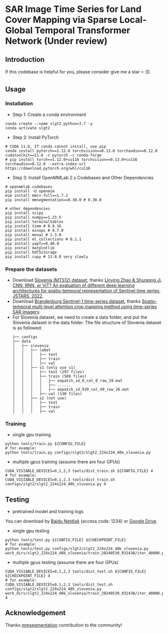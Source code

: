 # SAR Image Time Series for Land Cover Mapping via Sparse Local-Global Temporal Transformer Network (Under review)

## Introduction
<!-- Due to the effective embedding of temporal information, time-series SAR images can acquire more abundant land covers information, thereby effectively enhancing the accuracy of land cover mapping. However, the significant introduction of temporal features greatly increases the redundancy of deep features. Simultaneously, capturing the multi-scale global-local features of time-series SAR images effectively while considering temporal features has a significant influence on time-series SAR land cover mapping. Motivated by these, a sparse local-global temporal transformer network (SL-GT2Net) is proposed for time-series SAR land cover mapping. Specifically, to address redundant features and extract multiscale discriminative spatial features, we propose the novel and effective sparse multi-scale local window multi-head self-attention block (SMLW-MHSA) and sparse multi-scale global window multi-head self-attention block (SMGW-MHSA). In SMGW-MHSA, each token within each window in the query can interact with globally shared keys and values, achieving linear computational complexity with respect to the number of tokens. Additionally, to further refine spatial-temporal features, we propose the spatial-temporal channel refinement block (STCRB). The experimental results on three publicly available benchmark time-series SAR datasets demonstrate that our SL-GT2Net exhibits outstanding competitiveness compared to other state-of-the-art methods. -->

If this codebase is helpful for you, please consider give me a star ⭐ 😊.


## Usage

### Installation

* Step 1: Create a conda environment

```shell
conda create --name slgt2 python=3.7 -y
conda activate slgt2
```

* Step 2: Install PyTorch

```shell
# CUDA 11.6, If conda cannot install, use pip
conda install pytorch==1.12.0 torchvision==0.13.0 torchaudio==0.12.0 cudatoolkit==11.6 -c pytorch -c conda-forge
# pip install torch==1.12.0+cu116 torchvision==0.13.0+cu116 torchaudio==0.12.0 --extra-index-url https://download.pytorch.org/whl/cu116
```

* Step 3: Install OpenMMLab 2.x Codebases and Other Dependencies

```shell
# openmmlab codebases
pip install -U openmim
mim install mmcv-full==1.7.2
pip install mmsegmentation==0.30.0 # 0.30.0

# other dependencies
pip install scipy
pip install numpy==1.23.5
pip install terminaltables
pip install timm # 0.9.16
pip install einops # 0.7.0
pip install monai # 1.3.0
pip install ml_collections # 0.1.1
pip install yapf==0.40.0
pip install matplotlib
pip install hdf5storage
pip install cupy # 13.0.0 very slowly
```
<!-- * Install mmseg
  * Please refer to [mmsegmentation](https://github.com/open-mmlab/mmsegmentation) to get installation guide. 
  * This repository is based on mmseg-0.30.0 and pytorch-1.12.0. -->
<!-- * Clone the repository -->
  <!-- ```shell
  git clone https://github.com/wanghao9610/TMANet.git
  cd TMANet
  pip install -e .
  ``` -->
### Prepare the datasets
  * Download [Slovenia (MTS12) dataset](http://gpcv.whu.edu.cn/data/dataset12/dataset12.html), thanks [Linying Zhao & Shunping Ji, CNN, RNN, or ViT? An evaluation of different deep learning architectures for spatio-temporal representation of Sentinel time series, JSTARS, 2022](https://ieeexplore.ieee.org/document/9940533). 
  * Download [Brandenburg Sentinel-1 time-series dataset](https://github.com/hanzhu97702/ISPRS_STMA), thanks [Spatio-temporal multi-level attention crop mapping method using time-series SAR imagery](https://www.sciencedirect.com/science/article/pii/S0924271623003210).
  * For Slovenia dataset, we need to create a data folder, and put the Slovenia dataset in the data folder. The file structure of Slovenia dataset is as followed: 
    ```none
    ├── configs
    ├── data                                                
    │   ├── slovenia                                      
    │   │   ├── label                                      
    │   │   │   ├── test                                     
    │   │   │   ├── train                                   
    │   │   │   ├── val                                     
    │   │   ├── s1 (only use s1)                                
    │   │   │   ├── test (297 files)                                     
    │   │   │   ├── train (509 files)                                   
    │   │   │   │   ├── eopatch_id_0_col_0_row_19.mat                 
    │   │   │   │   ├── ......                 
    │   │   │   │   ├── eopatch_id_939_col_49_row_26.mat                 
    │   │   │   ├── val (130 files)                                     
    │   │   ├── s2 (not use)                        
    │   │   │   ├── test                                     
    │   │   │   ├── train                                   
    │   │   │   ├── val                                     
    ```


### Training



- single gpu training

```shell
python tools/train.py ${CONFIG_FILE}  
# for example:
python tools/train.py configs/slgt2/slgt2_224x224_40k_slovenia.py
```

- multiple gpus training (assume there are four GPUs)


```shell
CUDA_VISIABLE_DEVICES=0,1,2,3 tools/dist_train.sh ${CONFIG_FILE} 4  
# for example:
CUDA_VISIABLE_DEVICES=0,1,2,3 tools/dist_train.sh configs/slgt2/slgt2_224x224_40k_slovenia.py 4
```


## Testing


- pretrained model and training logs

You can download by [Baidu Netdisk](https://pan.baidu.com/s/1kmdtT97en4wfaSRQLYYNlw) (access code: 1234) or [Google Drive](https://drive.google.com/drive/folders/1lqT1fFq_8w6FZH4e-BvXIY_EqFvd7iWI?usp=drive_link).

- single gpu testing

```shell
python tools/test.py ${CONFIG_FILE} ${CHECKPOINT_FILE}
# for example:
python tools/test.py configs/slgt2/slgt2_224x224_40k_slovenia.py work_dirs/slgt2_224x224_40k_slovenia/train_20240530_032438/iter_40000.pth
```

- multiple gpus testing (assume there are four GPUs)

```shell
CUDA_VISIABLE_DEVICES=0,1,2,3 tools/dist_test.sh ${CONFIG_FILE} ${CHECKPOINT_FILE} 4
# for example:
CUDA_VISIABLE_DEVICES=0,1,2,3 tools/dist_test.sh configs/slgt2/slgt2_224x224_40k_slovenia.py work_dirs/slgt2_224x224_40k_slovenia/train_20240530_032438/iter_40000.pth 4
```

<!-- ## Citation
  If you find TMANet is useful in your research, please consider citing:
  ```shell
  @inproceedings{wang2021temporal,
  title={Temporal memory attention for video semantic segmentation},
  author={Wang, Hao and Wang, Weining and Liu, Jing},
  booktitle={2021 IEEE International Conference on Image Processing (ICIP)},
  pages={2254--2258},
  year={2021},
  organization={IEEE}
  }
  ``` -->
## Acknowledgement
Thanks [mmsegmentation](https://mmsegmentation.readthedocs.io/zh-cn/0.x/index.html) contribution to the community!

<!-- 
# SAR Image Time Series for Land Cover Mapping via Sparse Local-Global Temporal Transformer Network

## Dataset 1 （Semantic Segmentation Based on Temporal Features: Learning of Temporal–Spatial Information From Time-Series SAR Images for Paddy Rice Mapping，TGRS，2022）

### 1. The training dataset are shared by google drive: https://drive.google.com/drive/folders/120X2tLv4-6pxIREOMFFGILId4R98gdWK?usp=sharing
### The dataset is generated from time-series Sentinel-1 SAR images in 2019 in AR,MS, MO, TN of the United States, and Cropland Data Layer (CDL) is used as the label data.
### 2. The time-series Sentinel-1 SAR images is preprocessed and downloaded by Google Earth Engine and the linke of the code can be found below: https://code.earthengine.google.com/49f8e2532075272a79883ad8fbf41ccb
### 3. Download two compressed files named 'src' and 'label' to your local computer and unzip them to the same directory.

## Dataset 2 (Multi-Temporal Sentinel-1/2 (MTS12) Dataset for Land Cover Classification, JSTARS, 2022) 
### - Download websites: http://gpcv.whu.edu.cn/data/dataset12/dataset12.html -->
